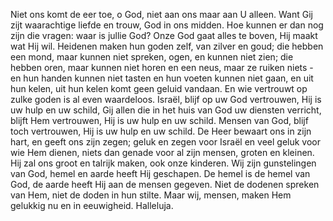 Niet ons komt de eer toe, o God, niet aan ons
maar aan U alleen.
Want Gij zijt waarachtige liefde en trouw,
God in ons midden.
Hoe kunnen er dan nog zijn die vragen:
waar is jullie God?
Onze God gaat alles te boven,
Hij maakt wat Hij wil.
Heidenen maken hun goden zelf,
van zilver en goud;
die hebben een mond, maar kunnen niet spreken,
ogen, en kunnen niet zien;
die hebben oren, maar kunnen niet horen
en een neus, maar ze ruiken niets -
en hun handen kunnen niet tasten
en hun voeten kunnen niet gaan,
en uit hun kelen, uit hun kelen
komt geen geluid vandaan.
En wie vertrouwt op zulke goden
is al even waardeloos.
Israël, blijf op uw God vertrouwen,
Hij is uw hulp en uw schild,
Gij allen die in het huis van God
uw diensten verricht, blijft Hem vertrouwen,
Hij is uw hulp en uw schild.
Mensen van God, blijf toch vertrouwen,
Hij is uw hulp en uw schild.
De Heer bewaart ons in zijn hart,
en geeft ons zijn zegen;
geluk en zegen voor Israël
en veel geluk voor wie Hem dienen,
niets dan genade voor al zijn mensen,
groten en kleinen.
Hij zal ons groot en talrijk maken,
ook onze kinderen.
Wij zijn gunstelingen van God,
hemel en aarde heeft Hij geschapen.
De hemel is de hemel van God,
de aarde heeft Hij aan de mensen gegeven.
Niet de dodenen spreken van Hem,
niet de doden in hun stilte.
Maar wij, mensen, maken Hem gelukkig
nu en in eeuwigheid.
Halleluja.